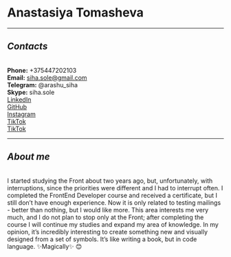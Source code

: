 # **Anastasiya Tomasheva**
***
## _Contacts_
\
**Phone:** +375447202103\
**Email:** siha.sole@gmail.com\
**Telegram:** @arashu_siha\
**Skype:** siha.sole\
[LinkedIn](https://www.linkedin.com/feed/)\
[GitHub](https://github.com/S-Arashu)\
[Instagram](https://www.instagram.com/_s_i_h_a_/)\
[TikTok](https://www.tiktok.com/@happyreading03)\
[TikTok](https://www.tiktok.com/@_arashu_?is_from_webapp=1&sender_device=pc)
___
## _About me_
\
I started studying the Front about two years ago, but, unfortunately, with interruptions, since the priorities were different and I had to interrupt often. I completed the FrontEnd Developer course and received a certificate, but I still don’t have enough experience. Now it is only related to testing mailings - better than nothing, but I would like more. This area interests me very much, and I do not plan to stop only at the Front; after completing the course I will continue my studies and expand my area of ​​knowledge. In my opinion, it’s incredibly interesting to create something new and visually designed from a set of symbols. It’s like writing a book, but in code language. ✨Magically✨ 😊
